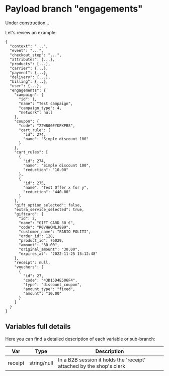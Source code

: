 # Payload branch "engagements"

Under construction...

Let's review an example:

```js{12-34}
{
  "context": "...",
  "event": "...",
  "checkout_step": "...",
  "attributes": {...},
  "products": [...],
  "carrier": {...},
  "payment": {...},
  "delivery": {...},
  "billing": {...},
  "user": {...},
  "engagements": {
    "campaign": {
      "id": 1,
      "name": "Test campaign",
      "campaign_type": 4,
      "network": null
    },
    "coupon": {
      "code": "22WB00EYKPXPBS",
      "cart_rule": {
        "id": 274,
        "name": "Simple discount 100"
      }
    },
    "cart_rules": [
      {
        "id": 274,
        "name": "Simple discount 100",
        "reduction": "10.00"
      },
      {
        "id": 275,
        "name": "Test Offer x for y",
        "reduction": "440.00"
      }
    ],
    "gift_option_selected": false,
    "extra_service_selected": true,
    "giftcard": {
      "id": 2,
      "name": "GIFT CARD 30 €",
      "code": "R0VHWOMLJ8B9",
      "customer_name": "FABIO POLITI",
      "order_id": 128,
      "product_id": 76029,
      "amount": "30.00",
      "original_amount": "30.00",
      "expires_at": "2022-11-25 15:12:48"
    },
    "receipt": null,
    "vouchers": [
      {
        "id": 27,
        "code": "43D15D4E506F4",
        "type": "discount_coupon",
        "amount_type": "fixed",
        "amount": "10.00"
      }
    ]
  }
}
```
## Variables full details
Here you can find a detailed description of each variable or sub-branch:

| <span style="white-space: nowrap; text-align:center">Var</span> | Type | Description |
|--------|-----|-----|
| <span style="white-space: nowrap;">receipt</span> | <span style="white-space: nowrap;">string/null</span> | In a B2B session it holds the 'receipt' attached by the shop's clerk |